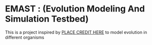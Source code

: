 # EMAST : (Evolution Modeling And Simulation Testbed)

This is a project inspired by [PLACE CREDIT HERE](/) to model evolution in different organisms

